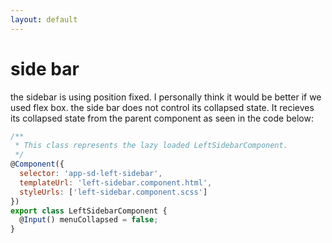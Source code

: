 ```yaml
---
layout: default
---
```

# side bar
the sidebar is using position fixed. 
I personally think it would be better if we used flex box.
the side bar does not control its collapsed state. 
It recieves its collapsed state from the parent component as seen in the code below:

```javascript
/**
 * This class represents the lazy loaded LeftSidebarComponent.
 */
@Component({
  selector: 'app-sd-left-sidebar',
  templateUrl: 'left-sidebar.component.html',
  styleUrls: ['left-sidebar.component.scss']
})
export class LeftSidebarComponent {
  @Input() menuCollapsed = false;
}
```